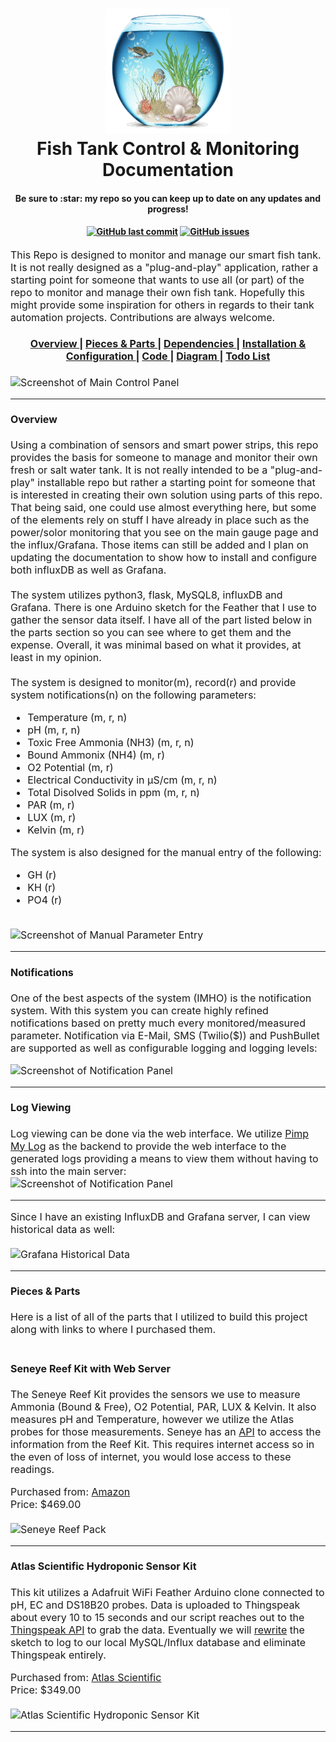 <h1 align="center">
  <a name="fish_tank_logo" href="https://github.com/rjsears/Fish_Tank_Monitor_and_Control"><img src="https://raw.githubusercontent.com/rjsears/Fish_Tank_Monitor_and_Control/master/tank_control/static/tank_control.png" alt="Fish Tank Control" height="200" width="200"></a>
  <br>
  Fish Tank Control & Monitoring Documentation
</h1>
<h4 align="center">Be sure to :star: my repo so you can keep up to date on any updates and progress!</h4>
<div align="center">
  <h4>
    <a href="https://github.com/rjsears/Fish_Tank_Monitor_and_Control/commits/master"><img alt="GitHub last commit" src="https://img.shields.io/github/last-commit/rjsears/Fish_Tank_Monitor_and_Control?style=plastic"></a>
    <a href="https://github.com/rjsears/Fish_Tank_Monitor_and_Control/issues"><img alt="GitHub issues" src="https://img.shields.io/github/issues/rjsears/Fish_Tank_Monitor_and_Control?style=plastic"></a>    
  </h4>
</div>
<p><font size="3">
This Repo is designed to monitor and manage our smart fish tank.  It is not really designed as a "plug-and-play" application, rather a starting point for someone that wants to use all (or part) of the repo to monitor and manage their own fish tank. Hopefully this might provide some inspiration for others in regards to their tank automation projects. Contributions are always welcome.</p>
<div align="center"><a name="top_menu"></a>
  <h4>
    <a href="https://github.com/rjsears/Fish_Tank_Monitor_and_Control#overview">
      Overview
    </a>
    <span> | </span>
    <a href="https://github.com/rjsears/Fish_Tank_Monitor_and_Control#parts">
      Pieces & Parts
    </a>
    <span> | </span>
    <a href="https://github.com/rjsears/Fish_Tank_Monitor_and_Control#dependencies">
      Dependencies
    </a>
    <span> | </span>
    <a href="https://github.com/rjsears/Fish_Tank_Monitor_and_Control#install">
      Installation & Configuration
    </a>
    <span> | </span>
    <a href="https://github.com/rjsears/Fish_Tank_Monitor_and_Control/tree/master/tank_control">
      Code
    </a>
    <span> | </span>
    <a href="https://github.com/rjsears/Fish_Tank_Monitor_and_Control#diagram">
      Diagram
    </a>
    <span> | </span>
    <a href="https://github.com/rjsears/Fish_Tank_Monitor_and_Control/issues?q=is%3Aissue+is%3Aopen+sort%3Aupdated-desc">
      Todo List
    </a>
  </h4>
</div>

<img src="https://i.imgur.com/alipybm.jpg" alt="Screenshot of Main Control Panel">



<hr>

#### <a name="overview"></a>Overview
Using a combination of sensors and smart power strips, this repo provides the basis for someone to manage and monitor their own fresh or salt water tank. It is not really intended to be a "plug-and-play" installable repo but rather a starting point for someone that is interested in creating their own solution using parts of this repo. That being said, one could use almost everything here, but some of the elements rely on stuff I have already in place such as the power/solor monitoring that you see on the main gauge page and the influx/Grafana. Those items can still be added and I plan on updating the documentation to show how to install and configure both influxDB as well as Grafana.
<br><br>
The system utilizes python3, flask, MySQL8, influxDB and Grafana. There is one Arduino sketch for the Feather that I use to gather the sensor data itself. I have all of the part listed below in the parts section so you can see where to get them and the expense. Overall, it was minimal based on what it provides, at least in my opinion. 
<br><br>
The system is designed to monitor(m), record(r) and provide system notifications(n) on the following parameters:
<ul>
  <li>Temperature (m, r, n)</li>
  <li>pH (m, r, n)</li>
  <li>Toxic Free Ammonia (NH3) (m, r, n)</li>
  <li>Bound Ammonix (NH4) (m, r)</li>
  <li>O2 Potential (m, r)</li>
  <li>Electrical Conductivity in μS/cm (m, r, n)</li>
  <li>Total Disolved Solids in ppm (m, r, n)</li>
  <li>PAR (m, r)</li>
  <li>LUX (m, r)</li>
  <li>Kelvin (m, r)</li>
</ul>

The system is also designed for the manual entry of the following:
<ul>
  <li>GH (r)</li>
  <li>KH (r)</li>
  <li>PO4 (r)</li>
</ul>
<br>
<img src="https://i.imgur.com/VnVMIoP.jpg" alt="Screenshot of Manual Parameter Entry" height="500" width="400" class="center">

<hr>

#### Notifications  
One of the best aspects of the system (IMHO) is the notification system. With this system you can create highly refined notifications based on pretty much every monitored/measured parameter. Notification via E-Mail, SMS (Twilio($)) and PushBullet are supported as well as configurable logging and logging levels:

<img src="https://i.imgur.com/OWLgtRf.jpg" alt="Screenshot of Notification Panel">
<hr>

#### Log Viewing
Log viewing can be done via the web interface. We utilize <a href=https://www.pimpmylog.com/>Pimp My Log</a> as the backend to provide the web interface to the generated logs providing a means to view them without having to ssh into the main server:<br>
<img src="https://i.imgur.com/nCTqyeK.jpg" alt="Screenshot of Notification Panel">
<br>
<hr>
Since I have an existing InfluxDB and Grafana server, I can view historical data as well:<br><br>
<img src="https://i.imgur.com/GtFQm8s.jpg" alt="Grafana Historical Data">
<br><hr>

#### <a name="parts"></a>Pieces & Parts
Here is a list of all of the parts that I utilized to build this project along with links to where I purchased them.
<br><br>

#### Seneye Reef Kit with Web Server
The Seneye Reef Kit provides the sensors we use to measure Ammonia (Bound & Free), O2 Potential, PAR, LUX & Kelvin. It also measures pH and Temperature, however we utilize the Atlas probes for those measurements. Seneye has an <a href="https://api.seneye.com/">API</a> to access the information from the Reef Kit. This requires internet access so in the even of loss of internet, you would lose access to these readings.

Purchased from: <a href="https://www.amazon.com/gp/product/B01AZP0X7Y/ref=ppx_yo_dt_b_search_asin_title?ie=UTF8&psc=1">Amazon</a>
<br>
Price: $469.00<br><br>
<img src="https://i.imgur.com/7Ngsz1Qm.jpg" alt="Seneye Reef Pack">
<br><hr>

#### Atlas Scientific Hydroponic Sensor Kit
This kit utilizes a Adafruit WiFi Feather Arduino clone connected to pH, EC and DS18B20 probes. Data is uploaded to Thingspeak about every 10 to 15 seconds and our script reaches out to the <a href="https://community.thingspeak.com/documentation%20.../api/">Thingspeak API</a> to grab the data. Eventually we will <a href="https://github.com/rjsears/Fish_Tank_Monitor_and_Control/issues/2">rewrite</a> the sketch to log to our local MySQL/Influx database and eliminate Thingspeak entirely.

Purchased from: <a href="https://www.atlas-scientific.com/kits/wi-fi-hydroponics-kit/">Atlas Scientific</a><br>
Price: $349.00<br><br>
<img src="https://i.imgur.com/gq4AoA6m.jpg" alt="Atlas Scientific Hydroponic Sensor Kit">
<br><hr>










